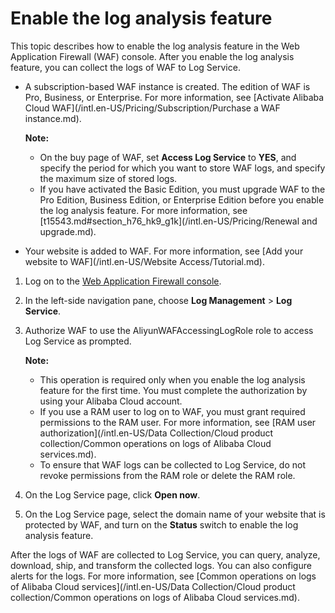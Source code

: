 # Enable the log analysis feature

This topic describes how to enable the log analysis feature in the Web Application Firewall \(WAF\) console. After you enable the log analysis feature, you can collect the logs of WAF to Log Service.

-   A subscription-based WAF instance is created. The edition of WAF is Pro, Business, or Enterprise. For more information, see [Activate Alibaba Cloud WAF](/intl.en-US/Pricing/Subscription/Purchase a WAF instance.md).

    **Note:**

    -   On the buy page of WAF, set **Access Log Service** to **YES**, and specify the period for which you want to store WAF logs, and specify the maximum size of stored logs.
    -   If you have activated the Basic Edition, you must upgrade WAF to the Pro Edition, Business Edition, or Enterprise Edition before you enable the log analysis feature. For more information, see [t15543.md\#section\_h76\_hk9\_g1k](/intl.en-US/Pricing/Renewal and upgrade.md).
-   Your website is added to WAF. For more information, see [Add your website to WAF](/intl.en-US/Website Access/Tutorial.md).

1.  Log on to the [Web Application Firewall console](https://yundun.console.aliyun.com/?p=waf).

2.  In the left-side navigation pane, choose **Log Management** \> **Log Service**.

3.  Authorize WAF to use the AliyunWAFAccessingLogRole role to access Log Service as prompted.

    **Note:**

    -   This operation is required only when you enable the log analysis feature for the first time. You must complete the authorization by using your Alibaba Cloud account.
    -   If you use a RAM user to log on to WAF, you must grant required permissions to the RAM user. For more information, see [RAM user authorization](/intl.en-US/Data Collection/Cloud product collection/Common operations on logs of Alibaba Cloud services.md).
    -   To ensure that WAF logs can be collected to Log Service, do not revoke permissions from the RAM role or delete the RAM role.
4.  On the Log Service page, click **Open now**.

5.  On the Log Service page, select the domain name of your website that is protected by WAF, and turn on the **Status** switch to enable the log analysis feature.


After the logs of WAF are collected to Log Service, you can query, analyze, download, ship, and transform the collected logs. You can also configure alerts for the logs. For more information, see [Common operations on logs of Alibaba Cloud services](/intl.en-US/Data Collection/Cloud product collection/Common operations on logs of Alibaba Cloud services.md).

